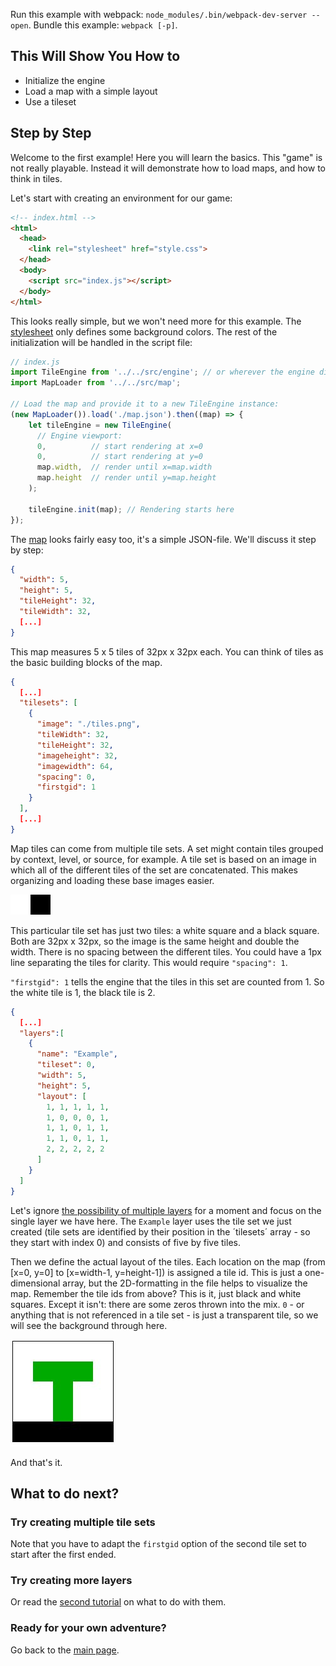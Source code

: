 Run this example with webpack: `node_modules/.bin/webpack-dev-server --open`. Bundle this example: `webpack [-p]`.

## This Will Show You How to

* Initialize the engine
* Load a map with a simple layout
* Use a tileset

## Step by Step

Welcome to the first example! Here you will learn the basics. This "game" is not really playable. Instead it will demonstrate how to load maps, and how to think in tiles.

Let's start with creating an environment for our game:

```html
<!-- index.html -->
<html>
  <head>
    <link rel="stylesheet" href="style.css">
  </head>
  <body>
    <script src="index.js"></script>
  </body>
</html>
```

This looks really simple, but we won't need more for this example. The [stylesheet](style.css) only defines some background colors. The rest of the initialization will be handled in the script file:

```js
// index.js
import TileEngine from '../../src/engine'; // or wherever the engine directory is
import MapLoader from '../../src/map';

// Load the map and provide it to a new TileEngine instance:
(new MapLoader()).load('./map.json').then((map) => {
    let tileEngine = new TileEngine(
      // Engine viewport:
      0,          // start rendering at x=0
      0,          // start rendering at y=0
      map.width,  // render until x=map.width
      map.height  // render until y=map.height
    );

    tileEngine.init(map); // Rendering starts here
});
```

The [map](map.json) looks fairly easy too, it's a simple JSON-file. We'll discuss it step by step:

```json
{
  "width": 5,
  "height": 5,
  "tileHeight": 32,
  "tileWidth": 32,
  [...]
}
```

This map measures 5 x 5 tiles of 32px x 32px each. You can think of tiles as the basic building blocks of the map.

```json
{
  [...]
  "tilesets": [
    {
      "image": "./tiles.png",
      "tileWidth": 32,
      "tileHeight": 32,
      "imageheight": 32,
      "imagewidth": 64,
      "spacing": 0,
      "firstgid": 1
    }
  ],
  [...]
}
```

Map tiles can come from multiple tile sets. A set might contain tiles grouped by context, level, or source, for example. A tile set is based on an image in which all of the different tiles of the set are concatenated. This makes organizing and loading these base images easier.

![tileset](tiles.png)

This particular tile set has just two tiles: a white square and a black square. Both are 32px x 32px, so the image is the same height and double the width. There is no spacing between the different tiles. You could have a 1px line separating the tiles for clarity. This would require `"spacing": 1`.

`"firstgid": 1` tells the engine that the tiles in this set are counted from 1. So the white tile is 1, the black tile is 2.

```json
{
  [...]
  "layers":[
    {
      "name": "Example",
      "tileset": 0,
      "width": 5,
      "height": 5,
      "layout": [
        1, 1, 1, 1, 1,
        1, 0, 0, 0, 1,
        1, 1, 0, 1, 1,
        1, 1, 0, 1, 1,
        2, 2, 2, 2, 2
      ]
    }
  ]
}
```

Let's ignore [the possibility of multiple layers](../02%20-%20Layers) for a moment and focus on the single layer we have here. The `Example` layer uses the tile set we just created (tile sets are identified by their position in the ´tilesets´ array - so they start with index 0) and consists of five by five tiles.

Then we define the actual layout of the tiles. Each location on the map (from [x=0, y=0] to [x=width-1, y=height-1]) is assigned a tile id. This is just a one-dimensional array, but the 2D-formatting in the file helps to visualize the map. Remember the tile ids from above? This is it, just black and white squares. Except it isn't: there are some zeros thrown into the mix. `0` - or anything that is not referenced in a tile set - is just a transparent tile, so we will see the background through here.

![screenshot](screenshot.jpg)

And that's it.


## What to do next?

### Try creating multiple tile sets

Note that you have to adapt the `firstgid` option of the second tile set to start after the first ended.

### Try creating more layers

Or read the [second tutorial](../02%20-%20Layers) on what to do with them.

### Ready for your own adventure?

Go back to the [main page](../../).
